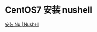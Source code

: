 # CentOS7 安装 nushell

[安装 Nu | Nushell](https://www.nushell.sh/zh-CN/book/installation.html#%E4%BB%8E%E6%BA%90%E7%A0%81%E6%9E%84%E5%BB%BA)

‍

